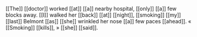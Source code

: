 [[The]] [[doctor]] worked [[at]] [[a]] nearby hospital, [[only]] [[a]] few blocks away. [[I]] walked her [[back]] [[at]] [[night]], [[smoking]] [[my]] [[last]] Belmont [[as]] [[she]] wrinkled her nose [[a]] few paces [[ahead]]. « [[Smoking]] [[kills]], » [[she]] [[said]].